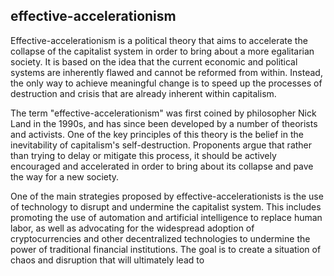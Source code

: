 ## effective-accelerationism
Effective-accelerationism is a political theory that aims to accelerate the collapse of the capitalist system in order to bring about a more egalitarian society. It is based on the idea that the current economic and political systems are inherently flawed and cannot be reformed from within. Instead, the only way to achieve meaningful change is to speed up the processes of destruction and crisis that are already inherent within capitalism.

The term "effective-accelerationism" was first coined by philosopher Nick Land in the 1990s, and has since been developed by a number of theorists and activists. One of the key principles of this theory is the belief in the inevitability of capitalism's self-destruction. Proponents argue that rather than trying to delay or mitigate this process, it should be actively encouraged and accelerated in order to bring about its collapse and pave the way for a new society.

One of the main strategies proposed by effective-accelerationists is the use of technology to disrupt and undermine the capitalist system. This includes promoting the use of automation and artificial intelligence to replace human labor, as well as advocating for the widespread adoption of cryptocurrencies and other decentralized technologies to undermine the power of traditional financial institutions. The goal is to create a situation of chaos and disruption that will ultimately lead to


